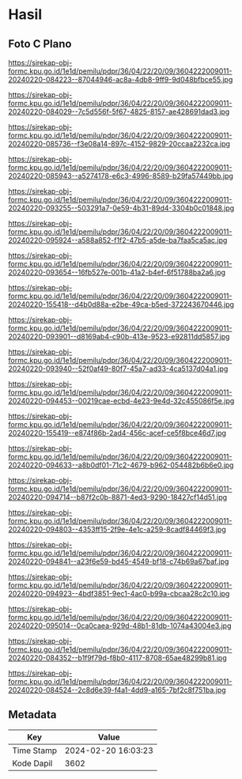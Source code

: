 # Hasil

## Foto C Plano

https://sirekap-obj-formc.kpu.go.id/1e1d/pemilu/pdpr/36/04/22/20/09/3604222009011-20240220-084223--87044946-ac8a-4db8-9ff9-9d048bfbce55.jpg

https://sirekap-obj-formc.kpu.go.id/1e1d/pemilu/pdpr/36/04/22/20/09/3604222009011-20240220-084029--7c5d556f-5f67-4825-8157-ae428691dad3.jpg

https://sirekap-obj-formc.kpu.go.id/1e1d/pemilu/pdpr/36/04/22/20/09/3604222009011-20240220-085736--f3e08a14-897c-4152-9829-20ccaa2232ca.jpg

https://sirekap-obj-formc.kpu.go.id/1e1d/pemilu/pdpr/36/04/22/20/09/3604222009011-20240220-085943--a5274178-e6c3-4996-8589-b29fa57449bb.jpg

https://sirekap-obj-formc.kpu.go.id/1e1d/pemilu/pdpr/36/04/22/20/09/3604222009011-20240220-093255--503291a7-0e59-4b31-89d4-3304b0c01848.jpg

https://sirekap-obj-formc.kpu.go.id/1e1d/pemilu/pdpr/36/04/22/20/09/3604222009011-20240220-095924--a588a852-f1f2-47b5-a5de-ba7faa5ca5ac.jpg

https://sirekap-obj-formc.kpu.go.id/1e1d/pemilu/pdpr/36/04/22/20/09/3604222009011-20240220-093654--16fb527e-001b-41a2-b4ef-6f51788ba2a6.jpg

https://sirekap-obj-formc.kpu.go.id/1e1d/pemilu/pdpr/36/04/22/20/09/3604222009011-20240220-155418--d4b0d88a-e2be-49ca-b5ed-372243670446.jpg

https://sirekap-obj-formc.kpu.go.id/1e1d/pemilu/pdpr/36/04/22/20/09/3604222009011-20240220-093901--d8169ab4-c90b-413e-9523-e92811dd5857.jpg

https://sirekap-obj-formc.kpu.go.id/1e1d/pemilu/pdpr/36/04/22/20/09/3604222009011-20240220-093940--52f0af49-80f7-45a7-ad33-4ca5137d04a1.jpg

https://sirekap-obj-formc.kpu.go.id/1e1d/pemilu/pdpr/36/04/22/20/09/3604222009011-20240220-094453--00219cae-ecbd-4e23-9e4d-32c455086f5e.jpg

https://sirekap-obj-formc.kpu.go.id/1e1d/pemilu/pdpr/36/04/22/20/09/3604222009011-20240220-155419--e874f86b-2ad4-456c-acef-ce5f8bce46d7.jpg

https://sirekap-obj-formc.kpu.go.id/1e1d/pemilu/pdpr/36/04/22/20/09/3604222009011-20240220-094633--a8b0df01-71c2-4679-b962-054482b6b6e0.jpg

https://sirekap-obj-formc.kpu.go.id/1e1d/pemilu/pdpr/36/04/22/20/09/3604222009011-20240220-094714--b87f2c0b-8871-4ed3-9290-18427cf14d51.jpg

https://sirekap-obj-formc.kpu.go.id/1e1d/pemilu/pdpr/36/04/22/20/09/3604222009011-20240220-094803--4353ff15-2f9e-4e1c-a259-8cadf84469f3.jpg

https://sirekap-obj-formc.kpu.go.id/1e1d/pemilu/pdpr/36/04/22/20/09/3604222009011-20240220-094841--a23f6e59-bd45-4549-bf18-c74b69a67baf.jpg

https://sirekap-obj-formc.kpu.go.id/1e1d/pemilu/pdpr/36/04/22/20/09/3604222009011-20240220-094923--4bdf3851-9ec1-4ac0-b99a-cbcaa28c2c10.jpg

https://sirekap-obj-formc.kpu.go.id/1e1d/pemilu/pdpr/36/04/22/20/09/3604222009011-20240220-095014--0ca0caea-929d-48b1-81db-1074a43004e3.jpg

https://sirekap-obj-formc.kpu.go.id/1e1d/pemilu/pdpr/36/04/22/20/09/3604222009011-20240220-084352--b1f9f79d-f8b0-4117-8708-65ae48299b81.jpg

https://sirekap-obj-formc.kpu.go.id/1e1d/pemilu/pdpr/36/04/22/20/09/3604222009011-20240220-084524--2c8d6e39-f4a1-4dd9-a165-7bf2c8f751ba.jpg


## Metadata

| Key        | Value               |
| ---------- | ------------------- |
| Time Stamp | 2024-02-20 16:03:23 |
| Kode Dapil | 3602                |



